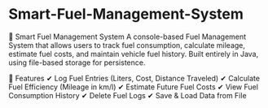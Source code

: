 # Smart-Fuel-Management-System




🚗 Smart Fuel Management System
A console-based Fuel Management System that allows users to track fuel consumption, calculate mileage, estimate fuel costs, and maintain vehicle fuel history. Built entirely in Java, using file-based storage for persistence.

📌 Features
✔ Log Fuel Entries (Liters, Cost, Distance Traveled)
✔ Calculate Fuel Efficiency (Mileage in km/l)
✔ Estimate Future Fuel Costs
✔ View Fuel Consumption History
✔ Delete Fuel Logs
✔ Save & Load Data from File

